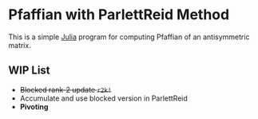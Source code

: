Pfaffian with ParlettReid Method
========

This is a simple [Julia](https://julialang.org) program for computing Pfaffian of an antisymmetric matrix.

## WIP List

- ~~Blocked rank-2 update `r2k!`~~
- Accumulate and use blocked version in ParlettReid
- **Pivoting**

